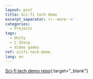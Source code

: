 ```yaml
---
layout: post
title: Sci-fi tech demo
excerpt_separator: <!--more-->
categories:
  - Projects
tags:
  - Unity
  - C Sharp
  - Video games
ref: scifi-tech-demo
lang: en
---
```


[Sci-fi tech demo repo](https://github.com/azarrias/scifi-tech-demo){:target="_blank"}
